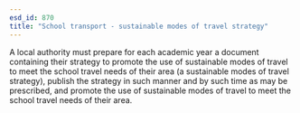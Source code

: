 ```yaml
---
esd_id: 870
title: "School transport - sustainable modes of travel strategy"
---
```


A local authority must prepare for each academic year a document containing their strategy to promote the use of sustainable modes of travel to meet the school travel needs of their area (a sustainable modes of travel strategy), publish the strategy in such manner and by such time as may be prescribed, and promote the use of sustainable modes of travel to meet the school travel needs of their area.

